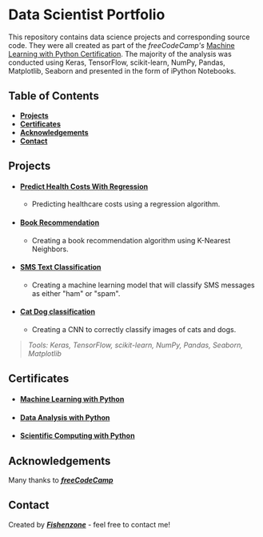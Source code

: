 # Data Scientist Portfolio

This repository contains data science projects and corresponding source code. They were all created as part of the *freeCodeCamp's* [Machine Learning with Python Certification](https://www.freecodecamp.org/learn/machine-learning-with-python/ 'Machine Learning with Python Certification'). The majority of the analysis was conducted using Keras, TensorFlow, scikit-learn, NumPy, Pandas, Matplotlib, Seaborn and presented in the form of iPython Notebooks.

## Table of Contents

- **[Projects](#projects)**
- **[Certificates](#certificates)**
- **[Acknowledgements](#acknowledgements)**
- **[Contact](#contact)**

## Projects

- #### [Predict Health Costs With Regression](https://colab.research.google.com/drive/1Tusv081wHyH4MpFr7t4kA2_oKTCiZ786?usp=sharing 'Predict Health Costs With Regression')
    - Predicting healthcare costs using a regression algorithm.
- #### [Book Recommendation](https://colab.research.google.com/drive/1o6m_V5c2nHp_Np4dinsdUZvBhvHuM3gt?usp=sharing 'Book Recommendation')
    - Creating a book recommendation algorithm using K-Nearest Neighbors.
- #### [SMS Text Classification](https://colab.research.google.com/drive/10wrumrd2B4UCPy54EVHoArngnKD-SS5Y?usp=sharing 'SMS Text Classification')
    -  Creating a machine learning model that will classify SMS messages as either "ham" or "spam".
- #### [Cat Dog classification](https://colab.research.google.com/drive/1nvCip8xRLMN0xGyuRojHWFl88DmCLAYP?usp=sharing 'Cat Dog classification')
    - Creating a CNN to correctly classify images of cats and dogs. 

> _Tools: Keras, TensorFlow, scikit-learn, NumPy, Pandas, Seaborn, Matplotlib_ 

## Certificates

- #### [Machine Learning with Python](https://www.freecodecamp.org/certification/fishenzone/machine-learning-with-python-v7 'Machine Learning with Python')
- #### [Data Analysis with Python](https://www.freecodecamp.org/certification/fishenzone/data-analysis-with-python-v7 'Data Analysis with Python Certificate')
- #### [Scientific Computing with Python](https://www.freecodecamp.org/certification/fishenzone/scientific-computing-with-python-v7 'Scientific Computing with Python Certificate')
<!-- - #### [Legacy Full Stack](https://www.freecodecamp.org/certification/fishenzone/full-stack 'Legacy Full Stack Certificate')
- #### [Quality Assurance](https://www.freecodecamp.org/certification/fishenzone/quality-assurance-v7 'Quality Assurance Certificate')
- #### [Legacy Information Security and Quality Assurance](https://www.freecodecamp.org/certification/fishenzone/information-security-and-quality-assurance 'Legacy Information Security and Quality Assurance Certificate')
- #### [Data Visualization](https://www.freecodecamp.org/certification/fishenzone/data-visualization 'Data Visualization Certificate')
- #### [APIs and Microservices](https://www.freecodecamp.org/certification/fishenzone/apis-and-microservices 'APIs and Microservices Certificate')
- #### [Front End Libraries](https://www.freecodecamp.org/certification/fishenzone/front-end-libraries 'Front End Libraries Certificate')
- #### [JavaScript Algorithms and Data Structures](https://www.freecodecamp.org/certification/fishenzone/javascript-algorithms-and-data-structures 'JavaScript Algorithms and Data Structures Certificate')
- #### [Responsive Web Design](https://www.freecodecamp.org/certification/fishenzone/responsive-web-design 'Responsive Web Design Certificate') -->

## Acknowledgements

Many thanks to ***[freeCodeCamp](https://www.freecodecamp.org/learn 'freeCodeCamp')***

## Contact

Created by ***[Fishenzone](https://github.com/fishenzone 'Fishenzone')*** - feel free to contact me!

